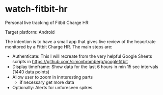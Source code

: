 # watch-fitbit-hr
Personal live tracking of Fitbit Charge HR

Target platform: Android

The intention is to have a small app that gives live review of the heaqrtrate monitored by a Fitbit Charge HR.
The main steps are:
- Authenticate: This I will recreate from the very helpful Google Sheets scripts in https://github.com/simonbromberg/googlefitbit
- Display timeframe: Show data for the last 6 hours in min 15 sec intervals (1440 data points)
- Allow user to zoom in innteresting parts
  - if necessary get more data
- Optionally: Alerts for unforeseen spikes
